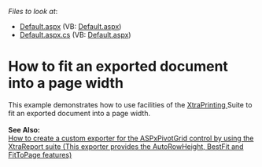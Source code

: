 <!-- default file list -->
*Files to look at*:

* [Default.aspx](./CS/WebSite/Default.aspx) (VB: [Default.aspx](./VB/WebSite/Default.aspx))
* [Default.aspx.cs](./CS/WebSite/Default.aspx.cs) (VB: [Default.aspx](./VB/WebSite/Default.aspx))
<!-- default file list end -->
# How to fit an exported document into a page width


<p>This example demonstrates how to use facilities of the <a href="http://documentation.devexpress.com/#WindowsForms/CustomDocument2079">XtraPrinting </a> Suite to fit an exported document into a page width.<br /><br /><b>See Also:</b> <br /><a href="https://www.devexpress.com/Support/Center/p/E2686">How to create a custom exporter for the ASPxPivotGrid control by using the XtraReport suite (This exporter provides the AutoRowHeight, BestFit and FitToPage features)</a> </p>

<br/>


